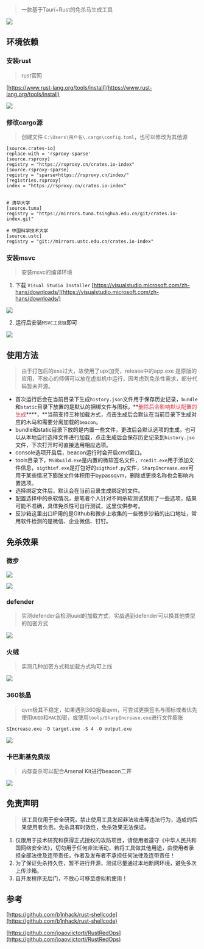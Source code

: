 > 一款基于Tauri+Rust的免杀马生成工具

![](https://cdn.nlark.com/yuque/0/2024/png/26100191/1733738887760-70747763-716f-4105-ad96-b2397deb500a.png)

## 环境依赖

### 安装rust

> rust官网

[https://www.rust-lang.org/tools/install](https://www.rust-lang.org/tools/install)

![](https://cdn.nlark.com/yuque/0/2024/png/26100191/1733738049040-d43bba6f-f03a-49bc-a0db-cf9acbe5927b.png)

### 修改cargo源

> 创建文件 `C:\Users\用户名\.cargo\config.toml`，也可以修改为其他源

```plain
[source.crates-io]
replace-with = 'rsproxy-sparse'
[source.rsproxy]
registry = "https://rsproxy.cn/crates.io-index"
[source.rsproxy-sparse]
registry = "sparse+https://rsproxy.cn/index/"
[registries.rsproxy]
index = "https://rsproxy.cn/crates.io-index"


# 清华⼤学
[source.tuna]
registry = "https://mirrors.tuna.tsinghua.edu.cn/git/crates.io-index.git"
 
# 中国科学技术⼤学
[source.ustc]
registry = "git://mirrors.ustc.edu.cn/crates.io-index"
```

### 安装msvc

> 安装msvc的编译环境

1. 下载 `Visual Studio Installer` [https://visualstudio.microsoft.com/zh-hans/downloads/](https://visualstudio.microsoft.com/zh-hans/downloads/)

![](https://cdn.nlark.com/yuque/0/2024/png/26100191/1733748397698-d85dbb33-229f-4ca4-af78-5dfb6af71414.png)

2. 运行后安装`MSVC工具链`即可

![](https://cdn.nlark.com/yuque/0/2024/png/26100191/1733748447681-db14eb3c-4ca2-4a8f-a61f-186fea0f6278.png)

## 使用方法

> 由于打包后的exe过大，故使用了upx加壳，release中的app.exe 是原版的应用，不放心的师傅可以放在虚拟机中运行，因考虑到免杀性需求，部分代码暂未开源。

+ 首次运行后会在当前目录下生成`history.json`文件用于保存历史记录，`bundle`和`static`目录下放置的是默认的捆绑文件与图标，**<font style="color:#DF2A3F;">删除后会影响默认配置的生成</font>****，**当前支持三种加载方式，点击生成后会默认在当前目录下生成对应的木马和需要分离加载的`beacon`。
+ bundle和static目录下放的是内置一些文件，更改后会默认选项的生成，也可以从本地自行选择文件进行加载，点击生成后会保存历史记录到`history.jso`文件，下次打开时可直接选用相应选项。
+ console选项开启后，beacon运行时会开启cmd窗口。
+ tools目录下，`MSBbuild.exe`是内置的微软签名文件，`rcedit.exe`用于添加文件信息，`sigthief.exe`是打包好的`sigthief.py`文件，`SharpIncrease.exe`可用于某些情况下膨胀文件体积用于bypassqvm，删除或更换名称也会影响内置选项。
+ 选择绑定文件后，默认会在当前目录生成绑定的文件。
+ 配置选择中的杀软情况，是笔者个人针对不同杀软测试禁用了一些选项，结果可能不准确，具体免杀性可自行测试，这里仅供参考。
+ 反沙箱这里出口IP用的是Github和微步上收集的一些微步沙箱的出口地址，常用软件检测的是微信、企业微信、钉钉。



## 免杀效果

### 微步

![](https://cdn.nlark.com/yuque/0/2024/png/26100191/1733748149549-65737a67-4597-470a-893d-bcf4274db64c.png)



![](https://cdn.nlark.com/yuque/0/2024/png/26100191/1733748125991-0338cb15-53e9-4e85-b371-5460a44b3116.png)

### defender

> 实测defender会检测uuid的加载方式，实战遇到defender可以换其他类型的加密方式

![](https://cdn.nlark.com/yuque/0/2024/png/26100191/1733912892423-c6e46246-85e3-412d-bf47-f32cb227f7a7.png)

### 火绒

> 实测几种加密方式和加载方式均可上线

![](https://cdn.nlark.com/yuque/0/2024/png/26100191/1733911910661-89929a04-0ca1-4086-a785-2aae31994f15.png)

### 360核晶

> qvm极其不稳定，如果遇到360报毒qvm，可尝试更换签名与图标或者优先使用`UUID`和`MAC`加密，或使用`tools/SharpIncrease.exe`进行文件膨胀

```plain
SIncrease.exe -D target.exe -S 4 -O output.exe
```

![](https://cdn.nlark.com/yuque/0/2024/png/26100191/1733920607612-5f2f3ae5-b6c1-4789-9f1e-482f32a6328b.png)

### 卡巴斯基免费版

> 内存查杀可以配合<font style="color:rgb(51, 51, 51);">Arsenal Kit进行beacon二开</font>

![](https://cdn.nlark.com/yuque/0/2024/png/26100191/1733934756126-484ef9ed-bcc1-4d69-9753-ed37127befa2.png)



## 免责声明

> <font style="color:rgb(31, 35, 40);">该工具仅用于安全研究，禁止使用工具发起非法攻击等违法行为，造成的后果使用者负责。免杀具有时效性，免杀效果无法保证。</font>

1. <font style="color:rgb(31, 35, 40);">仅限用于技术研究和获得正式授权的攻防项目，请使用者遵守《中华人民共和国网络安全法》，切勿用于任何非法活动，若将工具做其他用途，由使用者承担全部法律及连带责任，作者及发布者不承担任何法律及连带责任！</font>
2. <font style="color:rgb(31, 35, 40);">为了保证免杀持久性，暂不进行开源，测试尽量通过本地断网环境，避免多次上传沙箱。</font>
3. <font style="color:rgb(31, 35, 40);">自开发程序无后门，不放心可移至虚拟机使用！</font>

## 参考

[https://github.com/b1nhack/rust-shellcode](https://github.com/b1nhack/rust-shellcode)

[https://github.com/joaoviictorti/RustRedOps](https://github.com/joaoviictorti/RustRedOps)

## 
